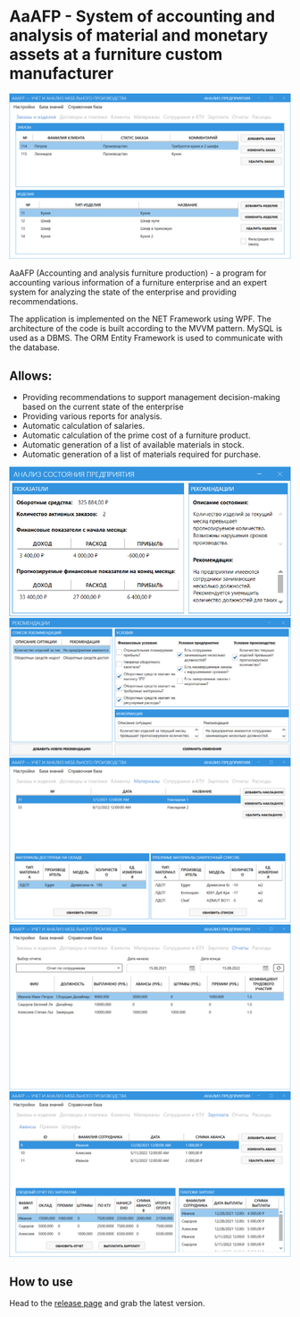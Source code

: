 # AaAFP - System of accounting and analysis of material and monetary assets at a furniture custom manufacturer
![Program interface](https://github.com/AlexeyArtem/AaAFP/blob/main/Github/start.PNG)

AaAFP (Accounting and analysis furniture production) - a program for accounting various information of a furniture enterprise and an expert system for analyzing the state of the enterprise and providing recommendations.

The application is implemented on the NET Framework using WPF. The architecture of the code is built according to the MVVM pattern. MySQL is used as a DBMS. The ORM Entity Framework is used to communicate with the database.

## Allows:
- Providing recommendations to support management decision-making based on the current state of the enterprise
- Providing various reports for analysis.
- Automatic calculation of salaries.
- Automatic calculation of the prime cost of a furniture product.
- Automatic generation of a list of available materials in stock.
- Automatic generation of a list of materials required for purchase.

![State enterprise](Github/rec.PNG)
![Recommendations](Github/recs.PNG)
![Materials tab item](Github/materials.PNG)
![Reports tab item](Github/reports.PNG)
![Salaries tab item](Github/salaries.PNG)

## How to use
Head to the [release page](https://github.com/AlexeyArtem/AaAFP/releases) and grab the latest version.

